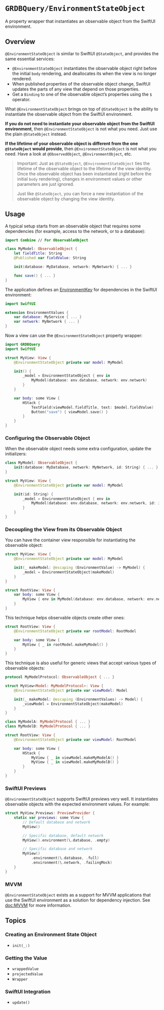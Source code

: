 # ``GRDBQuery/EnvironmentStateObject``

A property wrapper that instantiates an observable object from the SwiftUI environment.

## Overview

`@EnvironmentStateObject` is similar to SwiftUI `@StateObject`, and provides the same essential services:

- `@EnvironmentStateObject` instantiates the observable object right before the initial `body` rendering, and deallocates its when the view is no longer rendered.
- When published properties of the observable object change, SwiftUI updates the parts of any view that depend on those properties.
- Get a `Binding` to one of the observable object’s properties using the `$` operator.

What `@EnvironmentStateObject` brings on top of `@StateObject` is the ability to instantiate the observable object from the SwiftUI environment.

**If you do not need to instantiate your observable object from the SwiftUI environment**, then `@EnvironmentStateObject` is not what you need. Just use the plain `@StateObject` instead.

**If the lifetime of your observable object is different from the one `@StateObject` would provide**, then `@EnvironmentStateObject` is not what you need. Have a look at `@ObservedObject`, `@EnvironmentObject`, etc.

> Important: Just as `@StateObject`, `@EnvironmentStateObject` ties the lifetime of the observable object to the lifetime of the view identity. Once the observable object has been instantiated (right before the initial `body` rendering), changes in environment values or other parameters are just ignored.
>
> Just like `@StateObject`, you can force a new instantiation of the observable object by changing the view identity.

## Usage

A typical setup starts from an observable object that requires some dependencies (for example, access to the network, or to a database):

```swift
import Combine // For ObservableObject

class MyModel: ObservableObject {
    let fieldTitle: String
    @Published var fieldValue: String

    init(database: MyDatabase, network: MyNetwork) { ... }

    func save() { ... }
}
```

The application defines an [EnvironmentKey](https://developer.apple.com/documentation/swiftui/environmentkey) for dependencies in the SwiftUI environment:

```swift
import SwiftUI

extension EnvironmentValues {
    var database: MyService { ... }
    var network: MyNetwork { ... }
}
```

Now a view can use the `@EnvironmentStateObject` property wrapper:

```swift
import GRDBQuery
import SwiftUI

struct MyView: View {
    @EnvironmentStateObject private var model: MyModel

    init() {
        _model = EnvironmentStateObject { env in
            MyModel(database: env.database, network: env.network)
        }
    }

    var body: some View {
        HStack {
            TextField(viewModel.fieldTitle, text: $model.fieldValue)
            Button("save") { viewModel.save() }
        }
    }
}
```

### Configuring the Observable Object

When the observable object needs some extra configuration, update the initializers:

```swift
class MyModel: ObservableObject {
    init(database: MyDatabase, network: MyNetwork, id: String) { ... }
}

struct MyView: View {
    @EnvironmentStateObject private var model: MyModel

    init(id: String) {
        _model = EnvironmentStateObject { env in
            MyModel(database: env.database, network: env.network, id: id)
        }
    }
}
```

### Decoupling the View from its Observable Object

You can have the container view responsible for instantiating the observable object:

```swift
struct MyView: View {
    @EnvironmentStateObject private var model: MyModel

    init(_ makeModel: @escaping (EnvironmentValue) -> MyModel) {
        _model = EnvironmentStateObject(makeModel)
    }
}

struct RootView: View {
    var body: some View {
        MyView { env in MyModel(database: env.database, network: env.network) }
    }
}
```

This technique helps observable objects create other ones:

```swift
struct RootView: View {
    @EnvironmentStateObject private var rootModel: RootModel

    var body: some View {
        MyView { _ in rootModel.makeMyModel() }
    }
}
```

This technique is also useful for generic views that accept various types of observable objects:

```swift
protocol MyModelProtocol: ObservableObject { ... }

struct MyView<Model: MyModelProtocol>: View {
    @EnvironmentStateObject private var viewModel: Model

    init(_ makeModel: @escaping (EnvironmentValues) -> Model) {
        _viewModel = EnvironmentStateObject(makeModel)
    }
}

class MyModelA: MyModelProtocol { ... }
class MyModelB: MyModelProtocol { ... }

struct RootView: View {
    @EnvironmentStateObject private var viewModel: RootModel

    var body: some View {
        HStack {
            MyView { _ in viewModel.makeMyModelA() }
            MyView { _ in viewModel.makeMyModelB() }
        }
    }
}
```

### SwiftUI Previews

`@EnvironmentStateObject` supports SwiftUI previews very well. It instantiates observable objects with the expected environment values. For example:

```swift
struct MyView_Previews: PreviewProvider {
    static var previews: some View {
        // Default database and network
        MyView()

        // Specific database, default network
        MyView().environment(\.database, .empty)

        // Specific database and network
        MyView()
            .environment(\.database, .full)
            .environment(\.network, .failingMock)
    }
}
```

### MVVM

`@EnvironmentStateObject` exists as a support for MVVM applications that use the SwiftUI environment as a solution for dependency injection. See <doc:MVVM> for more information.

## Topics

### Creating an Environment State Object

- ``init(_:)``

### Getting the Value

- ``wrappedValue``
- ``projectedValue``
- ``Wrapper``

### SwiftUI Integration

- ``update()``
